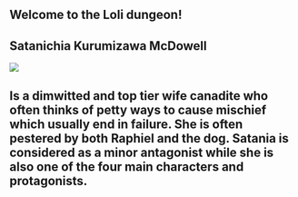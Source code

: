 ## Welcome to the Loli dungeon!


## Satanichia Kurumizawa McDowell 

<img src="https://vignette.wikia.nocookie.net/gabdro/images/5/5e/Satania_visual.png/revision/latest?cb=20170212011105">


 ## Is a dimwitted and top tier wife canadite who often thinks of petty ways to cause mischief which usually end in failure. She is often pestered by both Raphiel and the dog. Satania is considered as a minor antagonist while she is also one of the four main characters and protagonists. 









